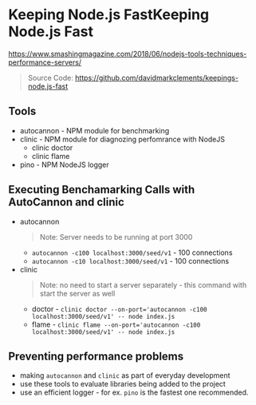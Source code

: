 # Keeping Node.js FastKeeping Node.js Fast 
https://www.smashingmagazine.com/2018/06/nodejs-tools-techniques-performance-servers/

> Source Code: https://github.com/davidmarkclements/keepings-node.js-fast

## Tools
- autocannon - NPM module for benchmarking
- clinic - NPM module for diagnozing perfomrance with NodeJS
    - clinic doctor
    - clinic flame
- pino - NPM NodeJS logger

## Executing Benchamarking Calls with AutoCannon and clinic
- autocannon
    > Note: Server needs to be running at port 3000
    - `autocannon -c100 localhost:3000/seed/v1` - 100 connections
    - `autocannon -c10 localhost:3000/seed/v1` - 100 connections
- clinic
    > Note: no need to start a server separately - this command with start the server as well
    - doctor - `clinic doctor --on-port='autocannon -c100 localhost:3000/seed/v1' -- node index.js`
    - flame - `clinic flame --on-port='autocannon -c100 localhost:3000/seed/v1' -- node index.js`

## Preventing performance problems
- making `autocannon` and `clinic` as part of everyday development
- use these tools to evaluate libraries being added to the project
- use an efficient logger - for ex. `pino` is the fastest one recommended.
